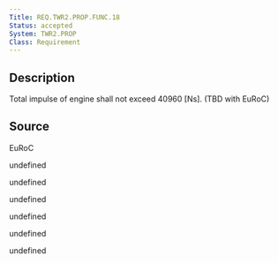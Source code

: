 ```yaml
---
Title: REQ.TWR2.PROP.FUNC.18
Status: accepted
System: TWR2.PROP
Class: Requirement
---
```


## Description

Total impulse of engine shall not exceed 40960 [Ns]. (TBD with EuRoC)

## Source

EuRoC


undefined

undefined

undefined

undefined

undefined

undefined
